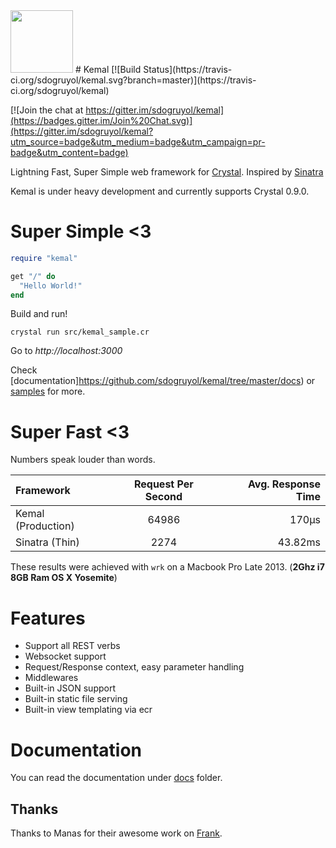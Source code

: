 <img src="https://avatars3.githubusercontent.com/u/15321198?v=3&s=200" width="100" height="100" />
# Kemal [![Build Status](https://travis-ci.org/sdogruyol/kemal.svg?branch=master)](https://travis-ci.org/sdogruyol/kemal)

[![Join the chat at https://gitter.im/sdogruyol/kemal](https://badges.gitter.im/Join%20Chat.svg)](https://gitter.im/sdogruyol/kemal?utm_source=badge&utm_medium=badge&utm_campaign=pr-badge&utm_content=badge)

Lightning Fast, Super Simple web framework for [Crystal](http://www.crystal-lang.org).
Inspired by [Sinatra](http://www.sinatrarb.com/)

Kemal is under heavy development and currently supports Crystal 0.9.0.

# Super Simple <3

```ruby
require "kemal"

get "/" do
  "Hello World!"
end
```

Build and run!

```
crystal run src/kemal_sample.cr
```
Go to *http://localhost:3000*

Check [documentation]https://github.com/sdogruyol/kemal/tree/master/docs) or [samples](https://github.com/sdogruyol/kemal/tree/master/samples) for more.

# Super Fast <3

Numbers speak louder than words.

| Framework | Request Per Second  | Avg. Response Time |
| :------------ |:---------------:| -----:|
| Kemal (Production)    | 64986 | 170μs  |
| Sinatra (Thin)     | 2274        |   43.82ms |


These results were achieved with ```wrk``` on a Macbook Pro Late 2013. (**2Ghz i7 8GB Ram OS X Yosemite**)

# Features

- Support all REST verbs
- Websocket support
- Request/Response context, easy parameter handling
- Middlewares
- Built-in JSON support
- Built-in static file serving
- Built-in view templating via ecr

# Documentation

You can read the documentation under [docs](https://github.com/sdogruyol/kemal/tree/master/docs) folder.

## Thanks

Thanks to Manas for their awesome work on [Frank](https://github.com/manastech/frank).
